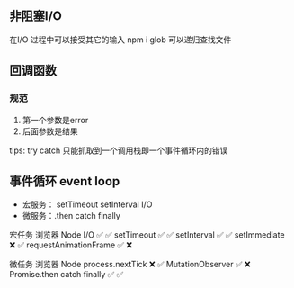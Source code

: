 ## 非阻塞I/O
  在I/O 过程中可以接受其它的输入
  npm i glob
  可以递归查找文件

## 回调函数

### 规范
1. 第一个参数是error
2. 后面参数是结果

tips: try catch 只能抓取到一个调用栈即一个事件循环内的错误

## 事件循环 event loop
- 宏服务： setTimeout setInterval I/O
- 微服务：.then catch finally


宏任务
 	浏览器	Node
I/O	✅	✅
setTimeout	✅	✅
setInterval	✅	✅
setImmediate	❌	✅
requestAnimationFrame	✅	❌


微任务
 	浏览器	Node
process.nextTick	❌	✅
MutationObserver	✅	❌
Promise.then catch finally	✅	✅